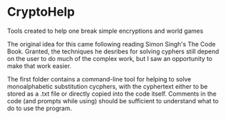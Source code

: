 # CryptoHelp
Tools created to help one break simple encryptions and world games

The original idea for this came following reading Simon Singh's The Code Book.
Granted, the techniques he desribes for solving cyphers still depend on the user to do much of the complex work, but I saw an opportunity to make that work easier.

The first folder contains a command-line tool for helping to solve monoalphabetic substitution cycphers, with the cyphertext either to be stored as a .txt file or directly copied into the code itself. Comments in the code (and prompts while using) should be sufficient to understand what to do to use the program.
